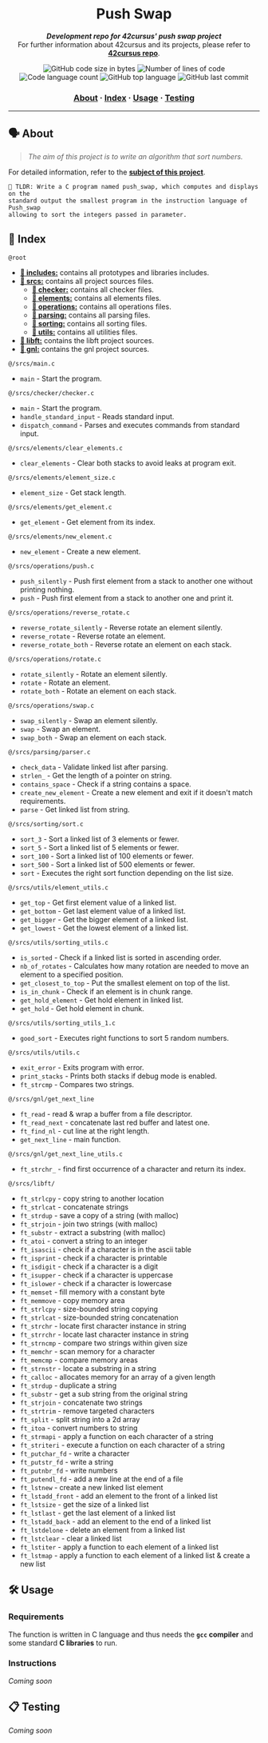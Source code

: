 <h1 align="center">
	 Push Swap
</h1>

<p align="center">
	<b><i>Development repo for 42cursus' push swap project</i></b><br>
	For further information about 42cursus and its projects, please refer to <a href="https://github.com/rochblondiaux/42cursus"><b>42cursus repo</b></a>.
</p>

<p align="center">
	<img alt="GitHub code size in bytes" src="https://img.shields.io/github/languages/code-size/rochblondiaux/push_swap?color=blueviolet" />
	<img alt="Number of lines of code" src="https://img.shields.io/tokei/lines/github/rochblondiaux/push_swap?color=blueviolet" />
	<img alt="Code language count" src="https://img.shields.io/github/languages/count/rochblondiaux/push_swap?color=blue" />
	<img alt="GitHub top language" src="https://img.shields.io/github/languages/top/rochblondiaux/push_swap?color=blue" />
	<img alt="GitHub last commit" src="https://img.shields.io/github/last-commit/rochblondiaux/push_swap?color=brightgreen" />
</p>

<h3 align="center">
	<a href="#%EF%B8%8F-about">About</a>
	<span> · </span>
	<a href="#-index">Index</a>
	<span> · </span>
	<a href="#%EF%B8%8F-usage">Usage</a>
	<span> · </span>
	<a href="#-testing">Testing</a>
</h3>

---

## 🗣️ About

> _The aim of this project is to write an algorithm that sort numbers._

For detailed information, refer to the [**subject of this project**](https://github.com/RochBlondiaux/push_swap/blob/main/fr.subject.pdf).

	🚀 TLDR: Write a C program named push_swap, which computes and displays on the
    standard output the smallest program in the instruction language of Push_swap
    allowing to sort the integers passed in parameter.

## 📑 Index

`@root`

* [**📁 includes:**](includes/) contains all prototypes and libraries includes.
* [**📁 srcs:**](srcs/) contains all project sources files.
    * [**📁 checker:**](srcs/checker/) contains all checker files.
    * [**📁 elements:**](srcs/elements/) contains all elements files.
    * [**📁 operations:**](srcs/operations/) contains all operations files.
    * [**📁 parsing:**](srcs/parsing/) contains all parsing files.
    * [**📁 sorting:**](srcs/sorting/) contains all sorting files.
    * [**📁 utils:**](srcs/utils/) contains all utilities files.
* [**📁 libft:**](srcs/libft/) contains the libft project sources.
* [**📁 gnl:**](srcs/gnl/) contains the gnl project sources.

`@/srcs/main.c`
* `main` - Start the program.

`@/srcs/checker/checker.c`
* `main` - Start the program.
* `handle_standard_input` - Reads standard input.
* `dispatch_command` - Parses and executes commands from standard input.

`@/srcs/elements/clear_elements.c`
* `clear_elements` - Clear both stacks to avoid leaks at program exit.

`@/srcs/elements/element_size.c`
* `element_size` - Get stack length.

`@/srcs/elements/get_element.c`
* `get_element` - Get element from its index.

`@/srcs/elements/new_element.c`
* `new_element` - Create a new element.

`@/srcs/operations/push.c`
* `push_silently` - Push first element from a stack to another one without printing nothing.
* `push` - Push first element from a stack to another one and print it.

`@/srcs/operations/reverse_rotate.c`
* `reverse_rotate_silently` - Reverse rotate an element silently.
* `reverse_rotate` - Reverse rotate an element.
* `reverse_rotate_both` - Reverse rotate an element on each stack.

`@/srcs/operations/rotate.c`
* `rotate_silently` - Rotate an element silently.
* `rotate` - Rotate an element.
* `rotate_both` - Rotate an element on each stack.

`@/srcs/operations/swap.c`
* `swap_silently` - Swap an element silently.
* `swap` - Swap an element.
* `swap_both` - Swap an element on each stack.

`@/srcs/parsing/parser.c`
* `check_data` - Validate linked list after parsing.
* `strlen_` - Get the length of a pointer on string.
* `contains_space` - Check if a string contains a space.
* `create_new_element` - Create a new element and exit if it doesn't match requirements.
* `parse` - Get linked list from string.

`@/srcs/sorting/sort.c`
* `sort_3` - Sort a linked list of 3 elements or fewer.
* `sort_5` - Sort a linked list of 5 elements or fewer.
* `sort_100` - Sort a linked list of 100 elements or fewer.
* `sort_500` - Sort a linked list of 500 elements or fewer.
* `sort` - Executes the right sort function depending on the list size.

`@/srcs/utils/element_utils.c`
* `get_top` - Get first element value of a linked list.
* `get_bottom` - Get last element value of a linked list.
* `get_bigger` - Get the bigger element of a linked list.
* `get_lowest` - Get the lowest element of a linked list.

`@/srcs/utils/sorting_utils.c`
* `is_sorted` - Check if a linked list is sorted in ascending order.
* `nb_of_rotates` - Calculates how many rotation are needed to move an element to a specified position.
* `get_closest_to_top` - Put the smallest element on top of the list.
* `is_in_chunk` - Check if an element is in chunk range.
* `get_hold_element` - Get hold element in linked list.
* `get_hold` - Get hold element in chunk.

`@/srcs/utils/sorting_utils_1.c`
* `good_sort` - Executes right functions to sort 5 random numbers.

`@/srcs/utils/utils.c`
* `exit_error` - Exits program with error.
* `print_stacks` - Prints both stacks if debug mode is enabled. 
* `ft_strcmp` - Compares two strings.

`@/srcs/gnl/get_next_line`

* `ft_read`	- read & wrap a buffer from a file descriptor.
* `ft_read_next`	- concatenate last red buffer and latest one.
* `ft_find_nl`	- cut line at the right length.
* `get_next_line`	- main function.

`@/srcs/gnl/get_next_line_utils.c`

* `ft_strchr_` - find first occurrence of a character and return its index.

`@/srcs/libft/`

* `ft_strlcpy`	- copy string to another location
* `ft_strlcat`	- concatenate strings
* `ft_strdup`	- save a copy of a string (with malloc)
* `ft_strjoin`	- join two strings (with malloc)
* `ft_substr`	- extract a substring (with malloc)
* `ft_atoi`	    - convert a string to an integer
* `ft_isascii`	- check if a character is in the ascii table
* `ft_isprint`  - check if a character is printable
* `ft_isdigit`	    - check if a character is a digit
* `ft_isupper`	    - check if a character is uppercase
* `ft_islower`	    - check if a character is lowercase
* `ft_memset`	    - fill memory with a constant byte
* `ft_memmove`	    - copy memory area
* `ft_strlcpy`	    - size-bounded string copying
* `ft_strlcat`	    - size-bounded string concatenation
* `ft_strchr`	    - locate first character instance in string
* `ft_strrchr`	    - locate last character instance in string
* `ft_strncmp`	    - compare two strings within given size
* `ft_memchr`	    - scan memory for a character
* `ft_memcmp`	    - compare memory areas
* `ft_strnstr`	    - locate a substring in a string
* `ft_calloc`	    - allocates memory for an array of a given length
* `ft_strdup`	    - duplicate a string
* `ft_substr`	- get a sub string from the original string
* `ft_strjoin`	- concatenate two strings
* `ft_strtrim`	- remove targeted characters
* `ft_split`	- split string into a 2d array
* `ft_itoa`	- convert numbers to string
* `ft_strmapi`	- apply a function on each character of a string
* `ft_striteri`	- execute a function on each character of a string
* `ft_putchar_fd`	- write a character
* `ft_putstr_fd`	- write a string
* `ft_putnbr_fd`	- write numbers
* `ft_putendl_fd`	- add a new line at the end of a file
* `ft_lstnew`	- create a new linked list element
* `ft_lstadd_front`	- add an element to the front of a linked list
* `ft_lstsize`	- get the size of a linked list
* `ft_lstlast`	- get the last element of a linked list
* `ft_lstadd_back`	- add an element to the end of a linked list
* `ft_lstdelone`	- delete an element from a linked list
* `ft_lstclear`	- clear a linked list
* `ft_lstiter`	- apply a function to each element of a linked list
* `ft_lstmap`	- apply a function to each element of a linked list & create a new list

## 🛠️ Usage

### Requirements

The function is written in C language and thus needs the **`gcc` compiler** and some standard **C libraries** to run.

### Instructions

_Coming soon_

## 📋 Testing

_Coming soon_